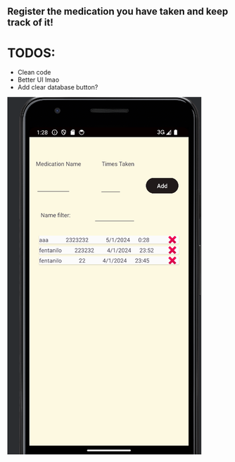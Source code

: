 ## Register the medication you have taken and keep track of it!

# TODOS:
- Clean code
- Better UI lmao
- Add clear database button?


![img.png](img.png)